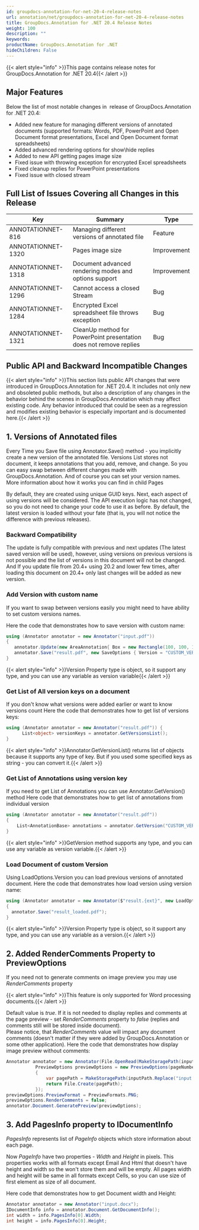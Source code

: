 ```yaml
---
id: groupdocs-annotation-for-net-20-4-release-notes
url: annotation/net/groupdocs-annotation-for-net-20-4-release-notes
title: GroupDocs.Annotation for .NET 20.4 Release Notes
weight: 100
description: ""
keywords: 
productName: GroupDocs.Annotation for .NET
hideChildren: False
---
```

{{< alert style="info" >}}This page contains release notes for GroupDocs.Annotation for .NET 20.4{{< /alert >}}

## Major Features

Below the list of most notable changes in  release of GroupDocs.Annotation for .NET 20.4:

*   Added new feature for managing different versions of annotated documents (supported formats: Words, PDF, PowerPoint and Open Document format presentations, Excel and Open Document format spreadsheets)
*   Added advanced rendering options for show\\hide replies
*   Added to new API getting pages image size
*   Fixed issue with throwing exception for encrypted Excel spreadsheets
*   Fixed cleanup replies for PowerPoint presentations
*   Fixed issue with closed stream

## Full List of Issues Covering all Changes in this Release

| Key | Summary | Type |
| --- | --- | --- |
| ANNOTATIONNET-816 | Managing different versions of annotated file | Feature |
| ANNOTATIONNET-1320 | Pages image size | Improvement |
| ANNOTATIONNET-1318 | Document advanced rendering modes and options support | Improvement |
| ANNOTATIONNET-1296 | Cannot access a closed Stream | Bug |
| ANNOTATIONNET-1284 | Encrypted Excel spreadsheet file throws exception | Bug |
| ANNOTATIONNET-1321 | CleanUp method for PowerPoint presentation does not remove replies | Bug |

## Public API and Backward Incompatible Changes

{{< alert style="info" >}}This section lists public API changes that were introduced in GroupDocs.Annotation for .NET 20.4. It includes not only new and obsoleted public methods, but also a description of any changes in the behavior behind the scenes in GroupDocs.Annotation which may affect existing code. Any behavior introduced that could be seen as a regression and modifies existing behavior is especially important and is documented here.{{< /alert >}}

## 1\. Versions of Annotated files

Every Time you Save file using Annotator.Save() method - you implicitly create a new version of the annotated file. Versions List stores not document, it keeps annotations that you add, remove, and change. So you can easy swap between different changes made with GroupDocs.Annotation. And of course you can set your version names. More information about how it works you can find in child Pages

By default, they are created using unique GUID keys. Next, each aspect of using versions will be considered. The API execution logic has not changed, so you do not need to change your code to use it as before. By default, the latest version is loaded without your fate (that is, you will not notice the difference with previous releases). 

### Backward Compatibility

The update is fully compatible with previous and next updates (The latest saved version will be used), however, using versions on previous versions is not possible and the list of versions in this document will not be changed. And If you update file from 20.4+ using 20.2 and lower few times, after loading this document on 20.4+ only last changes will be added as new version.

### Add Version with custom name

If you want to swap between versions easily you might need to have ability to set custom versions names.

Here the code that demonstrates how to save version with custom name:

```csharp
using (Annotator annotator = new Annotator("input.pdf"))
{
   annotator.Update(new AreaAnnotation{ Box = new Rectangle(100, 100, 100, 100) });
   annotator.Save("result.pdf", new SaveOptions { Version = "CUSTOM_VERSION" });
}
```

{{< alert style="info" >}}Version Property type is object, so it support any type, and you can use any variable as version variable{{< /alert >}}

### Get List of All version keys on a document

If you don't know what versions were added earlier or want to know versions count
Here the code that demonstrates how to get list of versions keys:

```csharp
using (Annotator annotator = new Annotator("result.pdf")) { 
      List<object> versionKeys = annotator.GetVersionsList();
}
```

{{< alert style="info" >}}Annotator.GetVersionList() returns list of objects because it supports any type of key. But if you used some specified keys as string - you can convert it.{{< /alert >}}

### Get List of Annotations using version key

If you need to get List of Annotations you can use Annotator.GetVersion() method
Here code that demonstrates how to get list of annotations from individual version

```csharp
using (Annotator annotator = new Annotator("result.pdf"))
{
    List<AnnotationBase> annotations = annotator.GetVersion("CUSTOM_VERSION");
}
```

{{< alert style="info" >}}GetVersion method supports any type, and you can use any variable as version variable.{{< /alert >}}

### Load Document of custom Version

Using LoadOptions.Version you can load previous versions of annotated document.
Here the code that demonstrates how load version using version name:

```csharp
using (Annotator annotator = new Annotator($"result.{ext}", new LoadOptions { Version = "CUSTOM_VERSION" }))
{
  annotator.Save("result_loaded.pdf");
}
```

{{< alert style="info" >}}Version Property type is object, so it support any type, and you can use any variable as a version.{{< /alert >}}

## 2\. Added RenderComments Property to PreviewOptions

If you need not to generate comments on image preview you may use *RenderComments* property

{{< alert style="info" >}}This feature is only supported for Word processing documents.{{< /alert >}}

Default value is *true*. If it is not needed to display replies and comments at the page preview - set *RenderComments* property to *false* (replies and comments still will be stored inside document).  
Please notice, that *RenderComments* value will impact any document comments (doesn't matter if they were added by GroupDocs.Annotation or  some other application).
Here the code that demonstrates how display image preview without comments:

```csharp
Annotator annotator = new Annotator(File.OpenRead(MakeStoragePath(inputPath)));
           PreviewOptions previewOptions = new PreviewOptions(pageNumber =>
           {
               var pagePath = MakeStoragePath(inputPath.Replace("input.doc", $"result{pageNumber}.png"));
               return File.Create(pagePath);
           });
previewOptions.PreviewFormat = PreviewFormats.PNG;
previewOptions.RenderComments = false;
annotator.Document.GeneratePreview(previewOptions);
```

## 3\. Add PagesInfo property to IDocumentInfo

*PagesInfo* represents list of *PageInfo* objects which store information about each page.

Now *PageInfo* have two properties - *Width* and *Height* in pixels. This properties works with all formats except Email And Html that doesn't have height and width so the won't store them and will be empty. All pages width and height will be same in all formats except Cells, so you can use size of first element as size of all document.

Here code that demonstrates how to get Document width and Height:

```csharp
Annotator annotator = new Annotator("input.docx");
IDocumentInfo info = annotator.Document.GetDocumentInfo();
int width = info.PagesInfo[0].Width;
int height = info.PagesInfo[0].Height;
```

